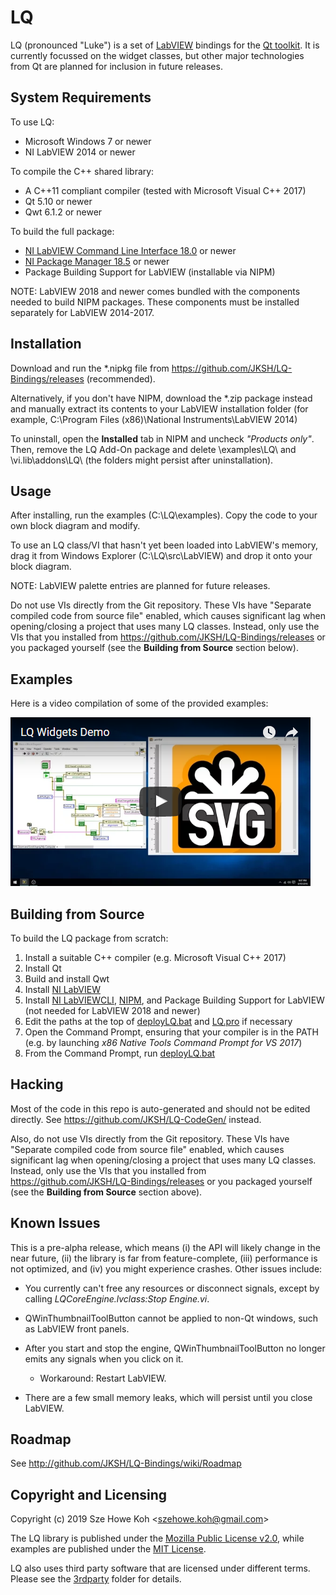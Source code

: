 LQ
==
LQ (pronounced "Luke") is a set of [LabVIEW](https://www.ni.com/labview/)
bindings for the [Qt toolkit](https://www.qt.io/). It is currently focussed on
the widget classes, but other major technologies from Qt are planned for
inclusion in future releases.


System Requirements
-------------------
To use LQ:
* Microsoft Windows 7 or newer
* NI LabVIEW 2014 or newer

To compile the C++ shared library:
* A C++11 compliant compiler (tested with Microsoft Visual C++ 2017)
* Qt 5.10 or newer
* Qwt 6.1.2 or newer

To build the full package:
* [NI LabVIEW Command Line Interface 18.0](https://www.ni.com/download/labview-command-line-interface-18.0/7545/en/)
  or newer
* [NI Package Manager 18.5](http://www.ni.com/en-us/support/downloads/ni-package-manager.html)
  or newer
* Package Building Support for LabVIEW (installable via NIPM)

NOTE: LabVIEW 2018 and newer comes bundled with the components needed to build
      NIPM packages. These components must be installed separately for LabVIEW
      2014-2017.


Installation
------------
Download and run the *.nipkg file from https://github.com/JKSH/LQ-Bindings/releases
(recommended).

Alternatively, if you don't have NIPM, download the *.zip package instead and
manually extract its contents to your LabVIEW installation folder (for example,
C:\Program Files (x86)\National Instruments\LabVIEW 2014\)

To uninstall, open the **Installed** tab in NIPM and uncheck _"Products only"_.
Then, remove the LQ Add-On package and delete <LABVIEW>\examples\LQ\ and
<LabVIEW>\vi.lib\addons\LQ\ (the folders might persist after uninstallation).


Usage
-----
After installing, run the examples (C:\LQ\examples\). Copy the code to your own
block diagram and modify.

To use an LQ class/VI that hasn't yet been loaded into LabVIEW's memory, drag it
from Windows Explorer (C:\LQ\src\LabVIEW\) and drop it onto your block diagram.

NOTE: LabVIEW palette entries are planned for future releases.

Do not use VIs directly from the Git repository. These VIs have "Separate
compiled code from source file" enabled, which causes significant lag when
opening/closing a project that uses many LQ classes. Instead, only use the VIs
that you installed from https://github.com/JKSH/LQ-Bindings/releases or you
packaged yourself (see the **Building from Source** section below).


Examples
--------
Here is a video compilation of some of the provided examples:

[![Video thumbnail](doc/demo_vid_0.1.0_thumb.png)](https://www.youtube.com/watch?v=YChRI1cMfiI)


Building from Source
--------------------
To build the LQ package from scratch:
1. Install a suitable C++ compiler (e.g. Microsoft Visual C++ 2017)
2. Install Qt
3. Build and install Qwt
4. Install [NI LabVIEW](https://www.ni.com/labview/)
5. Install [NI LabVIEWCLI](https://www.ni.com/download/labview-command-line-interface-18.0/7545/en/),
   [NIPM](http://www.ni.com/en-us/support/downloads/ni-package-manager.html),
   and Package Building Support for LabVIEW (not needed for LabVIEW 2018 and newer)
6. Edit the paths at the top of [deployLQ.bat](deployLQ.bat) and [LQ.pro](src/Cpp/LQ.pro)
   if necessary
7. Open the Command Prompt, ensuring that your compiler is in the PATH (e.g. by
   launching _x86 Native Tools Command Prompt for VS 2017_)
8. From the Command Prompt, run [deployLQ.bat](deployLQ.bat)


Hacking
-------
Most of the code in this repo is auto-generated and should not be edited
directly. See https://github.com/JKSH/LQ-CodeGen/ instead.

Also, do not use VIs directly from the Git repository. These VIs have "Separate
compiled code from source file" enabled, which causes significant lag when
opening/closing a project that uses many LQ classes. Instead, only use the VIs
that you installed from https://github.com/JKSH/LQ-Bindings/releases or you
packaged yourself (see the **Building from Source** section above).


Known Issues
------------
This is a pre-alpha release, which means (i) the API will likely change in the
near future, (ii) the library is far from feature-complete, (iii) performance is
not optimized, and (iv) you might experience crashes. Other issues include:

* You currently can't free any resources or disconnect signals, except by
  calling _LQCoreEngine.lvclass:Stop Engine.vi_.

* QWinThumbnailToolButton cannot be applied to non-Qt windows, such as LabVIEW
  front panels.

* After you start and stop the engine, QWinThumbnailToolButton no longer emits
  any signals when you click on it.
    * Workaround: Restart LabVIEW.

* There are a few small memory leaks, which will persist until you close
  LabVIEW.

  
Roadmap
-------
See http://github.com/JKSH/LQ-Bindings/wiki/Roadmap


Copyright and Licensing
-----------------------
Copyright (c) 2019 Sze Howe Koh <<szehowe.koh@gmail.com>>

The LQ library is published under the [Mozilla Public License v2.0](LICENSE.MPLv2),
while examples are published under the [MIT License](examples/LICENSE.MIT).

LQ also uses third party software that are licensed under different terms.
Please see the [3rdparty](3rdparty) folder for details.
